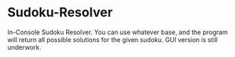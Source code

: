 # Sudoku-Resolver
In-Console Sudoku Resolver.
You can use whatever base, and the program will return all possible solutions for the given sudoku.
GUI version is still underwork.
